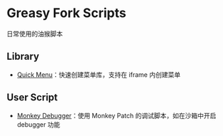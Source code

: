 # Greasy Fork Scripts

日常使用的油猴脚本

## Library

- [Quick Menu](./packages/quick-menu/README.md)：快速创建菜单库，支持在 iframe 内创建菜单

## User Script

- [Monkey Debugger](./packages/monkey-debugger/README.md)：使用 Monkey Patch 的调试脚本，如在沙箱中开启 debugger 功能
